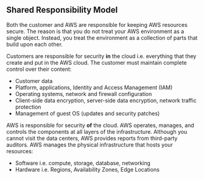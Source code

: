 ## Shared Responsibility Model

Both the customer and AWS are responsible for keeping AWS resources secure. The reason is that you do not treat your AWS environment as a single object. Instead, you treat the environment as a collection of parts that build upon each other.

Customers are responsible for security **in** the cloud i.e. everything that they create and put in the AWS cloud. The customer must maintain complete control over their content:

- Customer data
- Platform, applications, Identity and Access Management (IAM)
- Operating systems, network and firewall configuration
- Client-side data encryption, server-side data encryption, network traffic protection
- Management of guest OS (updates and security patches)

AWS is responsible for security **of** the cloud. AWS operates, manages, and controls the components at all layers of the infrastructure. Although you cannot visit the data centers, AWS provides reports from third-party auditors. AWS manages the physical infrastructure that hosts your resources:

- Software i.e. compute, storage, database, networking
- Hardware i.e. Regions, Availability Zones, Edge Locations
